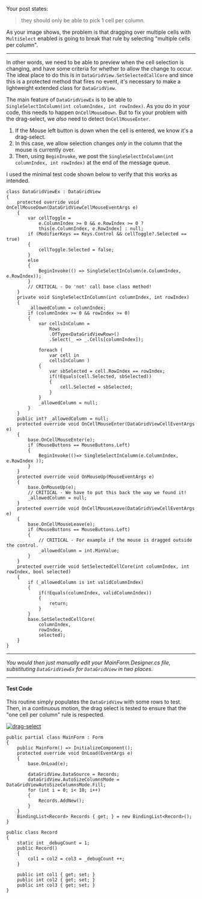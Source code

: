 Your post states:

> they should only be able to pick 1 cell per column.

As your image shows, the problem is that dragging over multiple cells with `MultiSelect` enabled is going to break that rule by selecting "multiple cells per column".
___

In other words, we need to be able to preview when the cell selection is changing, and have some criteria for whether to allow the change to occur. The ideal place to do this is in `DataGridView.SetSelectedCallCore` and since this is a protected method that fires no event, it's necessary to make a lightweight extended class for `DataGridView`.

The main feature of `DataGridViewEx` is to be able to `SingleSelectInColumn(int columnIndex, int rowIndex)`. As you do in your code, this needs to happen `OnCellMouseDown`. But to fix your problem with the drag-select, we _also_ need to detect `OnCellMouseEnter`.

1. If the Mouse left button is down when the cell is entered, we know it's a drag-select.
2. In this case, we allow selection changes _only_ in the column that the mouse is currently over.
3. Then, using `BeginInvoke`, we post the `SingleSelectInColumn(int columnIndex, int rowIndex)` at the end of the message queue.

I used the minimal test code shown below to verify that this works as intended.

```
class DataGridViewEx : DataGridView
{
    protected override void OnCellMouseDown(DataGridViewCellMouseEventArgs e)
    {
        var cellToggle = 
            e.ColumnIndex >= 0 && e.RowIndex >= 0 ?
            this[e.ColumnIndex, e.RowIndex] : null;
        if (ModifierKeys == Keys.Control && cellToggle?.Selected == true)
        {
            cellToggle.Selected = false;
        }
        else
        {
            BeginInvoke(() => SingleSelectInColumn(e.ColumnIndex, e.RowIndex));
        }
        // CRITICAL - Do 'not' call base class method!
    }
    private void SingleSelectInColumn(int columnIndex, int rowIndex)
    {
        _allowedColumn = columnIndex;
        if (columnIndex >= 0 && rowIndex >= 0)
        {
            var cellsInColumn = 
                Rows
                .OfType<DataGridViewRow>()
                .Select(_ => _.Cells[columnIndex]); 

            foreach (
                var cell in
                cellsInColumn )
            {
                var sbSelected = cell.RowIndex == rowIndex;
                if(!Equals(cell.Selected, sbSelected))
                {
                    cell.Selected = sbSelected;
                }
            }
            _allowedColumn = null;
        }
    }
    public int? _allowedColumn = null;
    protected override void OnCellMouseEnter(DataGridViewCellEventArgs e)
    {
        base.OnCellMouseEnter(e);
        if (MouseButtons == MouseButtons.Left)
        {
            BeginInvoke(()=> SingleSelectInColumn(e.ColumnIndex, e.RowIndex ));
        }
    }
    protected override void OnMouseUp(MouseEventArgs e)
    {
        base.OnMouseUp(e);
        // CRITICAL - We have to put this back the way we found it!
        _allowedColumn = null;
    }
    protected override void OnCellMouseLeave(DataGridViewCellEventArgs e)
    {
        base.OnCellMouseLeave(e);
        if (MouseButtons == MouseButtons.Left)
        {
            // CRITICAL - For example if the mouse is dragged outside the control.
            _allowedColumn = int.MinValue;
        }
    }
    protected override void SetSelectedCellCore(int columnIndex, int rowIndex, bool selected)
    {
        if (_allowedColumn is int validColumnIndex)
        {
            if(!Equals(columnIndex, validColumnIndex))
            {
                return;
            }
        }
        base.SetSelectedCellCore(
            columnIndex,
            rowIndex,
            selected);
    }
}
```

___

_You would then just manually edit your MainForm.Designer.cs file, substituting `DataGridViewEx` for `DataGridView` in two places._
___

#### Test Code

This routine simply populates the `DataGridView` with some rows to test. Then, in a continuous motion, the drag select is tested to ensure that the "one cell per column" rule is respected.

[![drag-select][1]][1]

```
public partial class MainForm : Form
{
    public MainForm() => InitializeComponent();
    protected override void OnLoad(EventArgs e)
    {
        base.OnLoad(e);
            
        dataGridView.DataSource = Records;
        dataGridView.AutoSizeColumnsMode = DataGridViewAutoSizeColumnsMode.Fill;
        for (int i = 0; i< 10; i++)
        {
            Records.AddNew();
        }
    }
    BindingList<Record> Records { get; } = new BindingList<Record>();
}
    
public class Record
{
    static int _debugCount = 1;
    public Record()
    {
        col1 = col2 = col3 = _debugCount ++;
    }

    public int col1 { get; set; }
    public int col2 { get; set; }
    public int col3 { get; set; }
}
```


  [1]: https://i.sstatic.net/Jpsy6332.png
